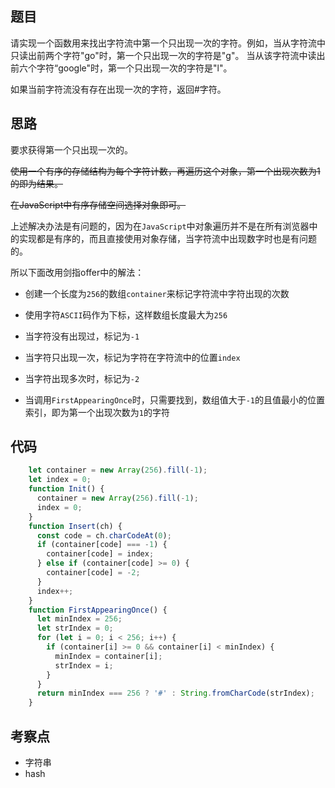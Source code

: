 ## 题目

请实现一个函数用来找出字符流中第一个只出现一次的字符。例如，当从字符流中只读出前两个字符"go"时，第一个只出现一次的字符是"g"。
当从该字符流中读出前六个字符“google"时，第一个只出现一次的字符是"l"。

如果当前字符流没有存在出现一次的字符，返回#字符。

## 思路

要求获得第一个只出现一次的。

~~使用一个有序的存储结构为每个字符计数，再遍历这个对象，第一个出现次数为1的即为结果。~~

~~在JavaScript中有序存储空间选择对象即可。~~

上述解决办法是有问题的，因为在`JavaScript`中对象遍历并不是在所有浏览器中的实现都是有序的，而且直接使用对象存储，当字符流中出现数字时也是有问题的。

所以下面改用剑指offer中的解法：

- 创建一个长度为`256`的数组`container`来标记字符流中字符出现的次数

- 使用字符`ASCII`码作为下标，这样数组长度最大为`256`

- 当字符没有出现过，标记为`-1`

- 当字符只出现一次，标记为字符在字符流中的位置`index`

- 当字符出现多次时，标记为`-2`

- 当调用`FirstAppearingOnce`时，只需要找到，数组值大于`-1`的且值最小的位置索引，即为第一个出现次数为`1`的字符



## 代码

```js
    let container = new Array(256).fill(-1);
    let index = 0;
    function Init() {
      container = new Array(256).fill(-1);
      index = 0;
    }
    function Insert(ch) {
      const code = ch.charCodeAt(0);
      if (container[code] === -1) {
        container[code] = index;
      } else if (container[code] >= 0) {
        container[code] = -2;
      }
      index++;
    }
    function FirstAppearingOnce() {
      let minIndex = 256;
      let strIndex = 0;
      for (let i = 0; i < 256; i++) {
        if (container[i] >= 0 && container[i] < minIndex) {
          minIndex = container[i];
          strIndex = i;
        }
      }
      return minIndex === 256 ? '#' : String.fromCharCode(strIndex);
    }
```


## 考察点

- 字符串
- hash